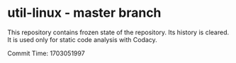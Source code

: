 # util-linux - master branch

This repository contains frozen state of the repository.
Its history is cleared. It is used only for static code
analysis with Codacy.

Commit Time: 1703051997